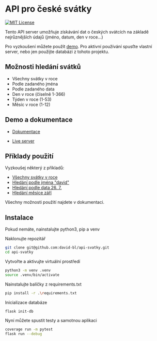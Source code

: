 
# API pro české svátky

[![MIT License](https://img.shields.io/badge/License-MIT-green.svg)](https://choosealicense.com/licenses/mit/)

Tento API server umožňuje získávání dat o českých svátcích na základě nejrůznějších údajů (jméno, datum, den v roce...)

Pro vyzkoušení můžete použít [demo](https://svatky.dcerny.cz/apidocs). Pro aktivní používání spusťte vlastní server, nebo jen použijte databázi z tohoto projektu.
## Možnosti hledání svátků

- Všechny svátky v roce
- Podle zadaného jména
- Podle zadaného data
- Den v roce (číselně 1-366)
- Týden v roce (1-53)
- Měsíc v roce (1-12)


## Demo a dokumentace

- [Dokumentace](https://svatky.dcerny.cz/apidocs)

- [Live server](https://svatky.dcerny.cz/all)

## Příklady použití

Vyzkoušej některý z příkladů:

- [Všechny svátky v roce](https://svatky.dcerny.cz/all)
- [Hledání podle jména "david"](https://svatky.dcerny.cz/name/david)
- [Hledání podle data 26. 7.](https://svatky.dcerny.cz/date/26.7.)
- [Hledání měsíce září](https://svatky.dcerny.cz/month/9)

Všechny možnosti použití najdete v dokumentaci.

## Instalace

Pokud nemáte, nainstalujte python3, pip a venv

Naklonujte repozitář

```bash
git clone git@github.com:david-bl/api-svatky.git
cd api-svatky
```

Vytvořte a aktivujte virtuální prostředí

```bash
python3 -m venv .venv
source .venv/bin/activate
```

Nainstalujte balíčky z requirements.txt

```bash
pip install -r .\requirements.txt
```

Inicializace databáze

```bash
flask init-db
```

Nyní můžete spustit testy a samotnou aplikaci

```bash
coverage run -m pytest
flask run --debug
```
